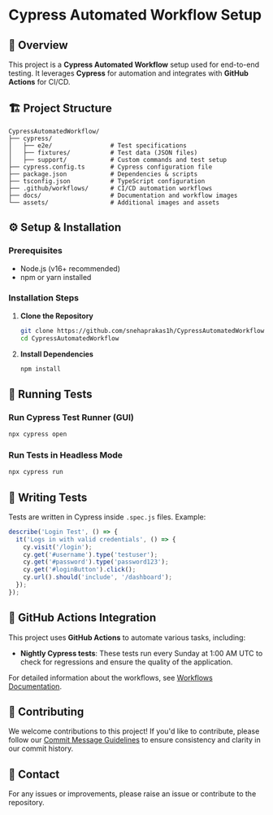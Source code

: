 # Cypress Automated Workflow Setup

## 📌 Overview

This project is a **Cypress Automated Workflow** setup used for end-to-end testing. It leverages **Cypress** for automation and integrates with **GitHub Actions** for CI/CD.

## 🏗️ Project Structure

```
CypressAutomatedWorkflow/
├── cypress/
│   ├── e2e/                # Test specifications
│   ├── fixtures/           # Test data (JSON files)
│   ├── support/            # Custom commands and test setup
├── cypress.config.ts       # Cypress configuration file
├── package.json            # Dependencies & scripts
├── tsconfig.json           # TypeScript configuration
├── .github/workflows/      # CI/CD automation workflows
├── docs/                   # Documentation and workflow images
└── assets/                 # Additional images and assets
```

## ⚙️ Setup & Installation

### Prerequisites

- Node.js (v16+ recommended)
- npm or yarn installed

### Installation Steps

1. **Clone the Repository**
   ```sh
   git clone https://github.com/snehaprakas1h/CypressAutomatedWorkflowSetup.git 
   cd CypressAutomatedWorkflow
   ```
2. **Install Dependencies**
   ```sh
   npm install
   ```

## 🚀 Running Tests

### Run Cypress Test Runner (GUI)
```sh
npx cypress open
```

### Run Tests in Headless Mode
```sh
npx cypress run
```

## 📝 Writing Tests

Tests are written in Cypress inside `.spec.js` files. Example:

```js
describe('Login Test', () => {
  it('Logs in with valid credentials', () => {
    cy.visit('/login');
    cy.get('#username').type('testuser');
    cy.get('#password').type('password123');
    cy.get('#loginButton').click();
    cy.url().should('include', '/dashboard');
  });
});
```

## 📌 GitHub Actions Integration

This project uses **GitHub Actions** to automate various tasks, including:

- **Nightly Cypress tests**: These tests run every Sunday at 1:00 AM UTC to check for regressions and ensure the quality of the application.

For detailed information about the workflows, see [Workflows Documentation](./docs/workflows.md).

## 🤝 Contributing

We welcome contributions to this project! If you'd like to contribute, please follow our [Commit Message Guidelines](./docs/commit-guidelines.md) to ensure consistency and clarity in our commit history.

## 📧 Contact

For any issues or improvements, please raise an issue or contribute to the repository.


